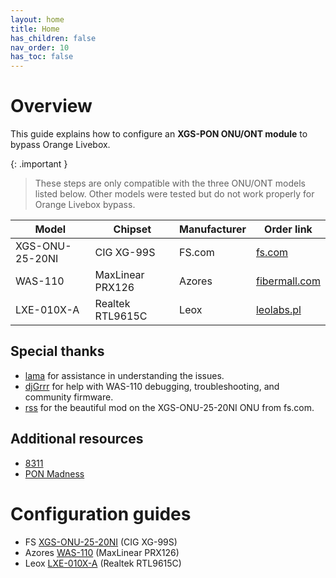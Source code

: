```yaml
---
layout: home
title: Home
has_children: false
nav_order: 10
has_toc: false
---
```


# Overview
This guide explains how to configure an **XGS-PON ONU/ONT module** to bypass Orange Livebox.

{: .important }
> These steps are only compatible with the three ONU/ONT models listed below. Other models were tested but do not work properly for Orange Livebox bypass.

| Model           | Chipset          | Manufacturer | Order link                                                                      |
|-----------------|------------------|--------------|---------------------------------------------------------------------------------|
| XGS-ONU-25-20NI | CIG XG-99S       | FS.com       | [fs.com](https://www.fs.com/fr/products/185594.html)                            |
| WAS-110         | MaxLinear PRX126 | Azores       | [fibermall.com](https://www.fibermall.com/sale-460693-xgspon-onu-sfp-stick.htm) |
| LXE-010X-A      | Realtek RTL9615C | Leox         | [leolabs.pl](https://www.leolabs.pl/ont-leox-lxe-010x-a.html)                   |

## Special thanks
- [lama](https://github.com/palpaga) for assistance in understanding the issues.
- [djGrrr](https://github.com/djGrrr) for help with WAS-110 debugging, troubleshooting, and community firmware.
- [rss](https://github.com/rssor) for the beautiful mod on the XGS-ONU-25-20NI ONU from fs.com.

## Additional resources
- [8311](https://pon.wiki)
- [PON Madness](https://hackaday.io/project/194709-pon-madness-bypass-xgs-pon-ontswith-a-stick)

# Configuration guides
- FS [XGS-ONU-25-20NI](20_fs_onu.html) (CIG XG-99S)
- Azores [WAS-110](30_was_onu.html) (MaxLinear PRX126)
- Leox [LXE-010X-A](40_leox_ont.html) (Realtek RTL9615C)

<!--
 {% t global.tagline %}
-->
